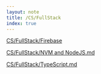 ```yaml
---
layout: note
title: /CS/FullStack
index: true
---
```


  <a href='/notes/CS/FullStack/Firebase/'>CS/FullStack/Firebase</a>

  <a href='/notes/CS/FullStack/NVM and NodeJS.html'>CS/FullStack/NVM and NodeJS.md</a>

  <a href='/notes/CS/FullStack/TypeScript.html'>CS/FullStack/TypeScript.md</a>


